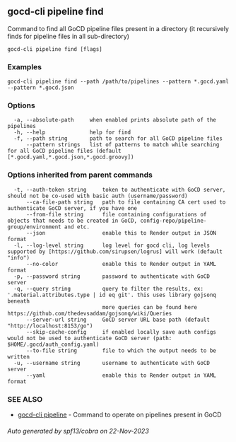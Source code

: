 ## gocd-cli pipeline find

Command to find all GoCD pipeline files present in a directory (it recursively finds for pipeline files in all sub-directory)

```
gocd-cli pipeline find [flags]
```

### Examples

```
gocd-cli pipeline find --path /path/to/pipelines --pattern *.gocd.yaml --pattern *.gocd.json
```

### Options

```
  -a, --absolute-path     when enabled prints absolute path of the pipelines
  -h, --help              help for find
  -f, --path string       path to search for all GoCD pipeline files
      --pattern strings   list of patterns to match while searching for all GoCD pipeline files (default [*.gocd.yaml,*.gocd.json,*.gocd.groovy])
```

### Options inherited from parent commands

```
  -t, --auth-token string     token to authenticate with GoCD server, should not be co-used with basic auth (username/password)
      --ca-file-path string   path to file containing CA cert used to authenticate GoCD server, if you have one
      --from-file string      file containing configurations of objects that needs to be created in GoCD, config-repo/pipeline-group/environment and etc.
      --json                  enable this to Render output in JSON format
  -l, --log-level string      log level for gocd cli, log levels supported by [https://github.com/sirupsen/logrus] will work (default "info")
      --no-color              enable this to Render output in YAML format
  -p, --password string       password to authenticate with GoCD server
  -q, --query string          query to filter the results, ex: '.material.attributes.type | id eq git'. this uses library gojsonq beneath
                              more queries can be found here https://github.com/thedevsaddam/gojsonq/wiki/Queries
      --server-url string     GoCD server URL base path (default "http://localhost:8153/go")
      --skip-cache-config     if enabled locally save auth configs would not be used to authenticate GoCD server (path: $HOME/.gocd/auth_config.yaml)
      --to-file string        file to which the output needs to be written
  -u, --username string       username to authenticate with GoCD server
      --yaml                  enable this to Render output in YAML format
```

### SEE ALSO

* [gocd-cli pipeline](gocd-cli_pipeline.md)	 - Command to operate on pipelines present in GoCD

###### Auto generated by spf13/cobra on 22-Nov-2023

